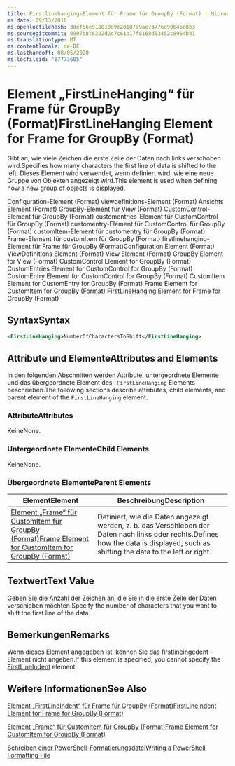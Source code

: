 ```yaml
---
title: Firstlinehanging-Element für Frame für GroupBy (Format) | Microsoft-Dokumentation
ms.date: 09/13/2016
ms.openlocfilehash: 3def56e918810d9e201d7a9ae73776d90646d8b3
ms.sourcegitcommit: 0907b8c6322d2c7c61b17f8168d53452c8964b41
ms.translationtype: MT
ms.contentlocale: de-DE
ms.lasthandoff: 08/05/2020
ms.locfileid: "87773605"
---
```

# <a name="firstlinehanging-element-for-frame-for-groupby-format"></a><span data-ttu-id="aa1fb-102">Element „FirstLineHanging“ für Frame für GroupBy (Format)</span><span class="sxs-lookup"><span data-stu-id="aa1fb-102">FirstLineHanging Element for Frame for GroupBy (Format)</span></span>

<span data-ttu-id="aa1fb-103">Gibt an, wie viele Zeichen die erste Zeile der Daten nach links verschoben wird.</span><span class="sxs-lookup"><span data-stu-id="aa1fb-103">Specifies how many characters the first line of data is shifted to the left.</span></span> <span data-ttu-id="aa1fb-104">Dieses Element wird verwendet, wenn definiert wird, wie eine neue Gruppe von Objekten angezeigt wird.</span><span class="sxs-lookup"><span data-stu-id="aa1fb-104">This element is used when defining how a new group of objects is displayed.</span></span>

<span data-ttu-id="aa1fb-105">Configuration-Element (Format) viewdefinitions-Element (Format) Ansichts Element (Format) GroupBy-Element für View (Format) CustomControl-Element für GroupBy (Format) customentries-Element für CustomControl für GroupBy (Format) customentry-Element für CustomControl für GroupBy (Format) customItem-Element für customentry für GroupBy (Format) Frame-Element für customItem für GroupBy (Format) firstlinehanging-Element für Frame für GroupBy (Format)</span><span class="sxs-lookup"><span data-stu-id="aa1fb-105">Configuration Element (Format) ViewDefinitions Element (Format) View Element (Format) GroupBy Element for View (Format) CustomControl Element for GroupBy (Format) CustomEntries Element for CustomControl for GroupBy (Format) CustomEntry Element for CustomControl for GroupBy (Format) CustomItem Element for CustomEntry for GroupBy (Format) Frame Element for CustomItem for GroupBy (Format) FirstLineHanging Element for Frame for GroupBy (Format)</span></span>

## <a name="syntax"></a><span data-ttu-id="aa1fb-106">Syntax</span><span class="sxs-lookup"><span data-stu-id="aa1fb-106">Syntax</span></span>

```xml
<FirstLineHanging>NumberOfCharactersToShift</FirstLineHanging>
```

## <a name="attributes-and-elements"></a><span data-ttu-id="aa1fb-107">Attribute und Elemente</span><span class="sxs-lookup"><span data-stu-id="aa1fb-107">Attributes and Elements</span></span>

<span data-ttu-id="aa1fb-108">In den folgenden Abschnitten werden Attribute, untergeordnete Elemente und das übergeordnete Element des- `FirstLineHanging` Elements beschrieben.</span><span class="sxs-lookup"><span data-stu-id="aa1fb-108">The following sections describe attributes, child elements, and parent element of the `FirstLineHanging` element.</span></span>

### <a name="attributes"></a><span data-ttu-id="aa1fb-109">Attribute</span><span class="sxs-lookup"><span data-stu-id="aa1fb-109">Attributes</span></span>

<span data-ttu-id="aa1fb-110">Keine</span><span class="sxs-lookup"><span data-stu-id="aa1fb-110">None.</span></span>

### <a name="child-elements"></a><span data-ttu-id="aa1fb-111">Untergeordnete Elemente</span><span class="sxs-lookup"><span data-stu-id="aa1fb-111">Child Elements</span></span>

<span data-ttu-id="aa1fb-112">Keine</span><span class="sxs-lookup"><span data-stu-id="aa1fb-112">None.</span></span>

### <a name="parent-elements"></a><span data-ttu-id="aa1fb-113">Übergeordnete Elemente</span><span class="sxs-lookup"><span data-stu-id="aa1fb-113">Parent Elements</span></span>

|<span data-ttu-id="aa1fb-114">Element</span><span class="sxs-lookup"><span data-stu-id="aa1fb-114">Element</span></span>|<span data-ttu-id="aa1fb-115">Beschreibung</span><span class="sxs-lookup"><span data-stu-id="aa1fb-115">Description</span></span>|
|-------------|-----------------|
|[<span data-ttu-id="aa1fb-116">Element „Frame“ für CustomItem für GroupBy (Format)</span><span class="sxs-lookup"><span data-stu-id="aa1fb-116">Frame Element for CustomItem for GroupBy (Format)</span></span>](./frame-element-for-customitem-for-groupby-format.md)|<span data-ttu-id="aa1fb-117">Definiert, wie die Daten angezeigt werden, z. b. das Verschieben der Daten nach links oder rechts.</span><span class="sxs-lookup"><span data-stu-id="aa1fb-117">Defines how the data is displayed, such as shifting the data to the left or right.</span></span>|

## <a name="text-value"></a><span data-ttu-id="aa1fb-118">Textwert</span><span class="sxs-lookup"><span data-stu-id="aa1fb-118">Text Value</span></span>

<span data-ttu-id="aa1fb-119">Geben Sie die Anzahl der Zeichen an, die Sie in die erste Zeile der Daten verschieben möchten.</span><span class="sxs-lookup"><span data-stu-id="aa1fb-119">Specify the number of characters that you want to shift the first line of the data.</span></span>

## <a name="remarks"></a><span data-ttu-id="aa1fb-120">Bemerkungen</span><span class="sxs-lookup"><span data-stu-id="aa1fb-120">Remarks</span></span>

<span data-ttu-id="aa1fb-121">Wenn dieses Element angegeben ist, können Sie das [firstlineingedent](./firstlineindent-element-for-frame-for-groupby-format.md) -Element nicht angeben.</span><span class="sxs-lookup"><span data-stu-id="aa1fb-121">If this element is specified, you cannot specify the [FirstLineIndent](./firstlineindent-element-for-frame-for-groupby-format.md) element.</span></span>

## <a name="see-also"></a><span data-ttu-id="aa1fb-122">Weitere Informationen</span><span class="sxs-lookup"><span data-stu-id="aa1fb-122">See Also</span></span>

[<span data-ttu-id="aa1fb-123">Element „FirstLineIndent“ für Frame für GroupBy (Format)</span><span class="sxs-lookup"><span data-stu-id="aa1fb-123">FirstLineIndent Element for Frame for GroupBy (Format)</span></span>](./firstlineindent-element-for-frame-for-groupby-format.md)

[<span data-ttu-id="aa1fb-124">Element „Frame“ für CustomItem für GroupBy (Format)</span><span class="sxs-lookup"><span data-stu-id="aa1fb-124">Frame Element for CustomItem for GroupBy (Format)</span></span>](./frame-element-for-customitem-for-groupby-format.md)

[<span data-ttu-id="aa1fb-125">Schreiben einer PowerShell-Formatierungsdatei</span><span class="sxs-lookup"><span data-stu-id="aa1fb-125">Writing a PowerShell Formatting File</span></span>](./writing-a-powershell-formatting-file.md)
